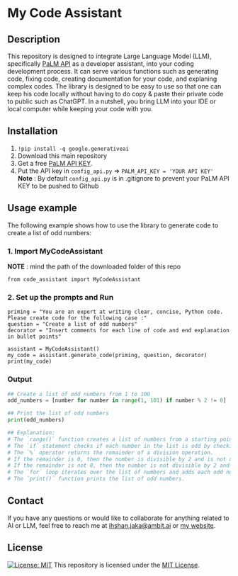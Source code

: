 # My Code Assistant
## Description

This repository is designed to integrate Large Language Model (LLM), specifically [PaLM API](https://developers.generativeai.google/) as a developer assistant, into your coding development process. It can serve various functions such as generating code, fixing code, creating documentation for your code, and explaning complex codes. The library is designed to be easy to use so that one can keep his code locally without having to do copy & paste their private code to public such as ChatGPT. In a nutshell, you bring LLM into your IDE or local computer while keeping your code with you.

## Installation

1. ```!pip install -q google.generativeai```
1. Download this main repository
2. Get a free [PaLM API KEY](https://developers.generativeai.google/).
3. Put the API key in ```config_api.py``` =>
    ```PALM_API_KEY = 'YOUR API KEY' ```
**Note** : By default ```config_api.py``` is in .gitignore to prevent your PaLM API KEY to be pushed to Github



## Usage example

The following example shows how to use the library to generate code to create a list of odd numbers:

### 1. Import MyCodeAssistant
**NOTE** : mind the path of the downloaded folder of this repo
```
from code_assistant import MyCodeAssistant
```
### 2. Set up the prompts and Run
```
priming = "You are an expert at writing clear, concise, Python code. Please create code for the following case :"
question = "Create a list of odd numbers"
decorator = "Insert comments for each line of code and end explanation in bullet points"

assistant = MyCodeAssistant()
my_code = assistant.generate_code(priming, question, decorator)
print(my_code)

```

### Output
```python
## Create a list of odd numbers from 1 to 100
odd_numbers = [number for number in range(1, 101) if number % 2 != 0]

## Print the list of odd numbers
print(odd_numbers)

## Explanation:
# The `range()` function creates a list of numbers from a starting point to an ending point.
# The `if` statement checks if each number in the list is odd by checking if the number is divisible by 2.
# The `%` operator returns the remainder of a division operation.
# If the remainder is 0, then the number is divisible by 2 and is not odd.
# If the remainder is not 0, then the number is not divisible by 2 and is odd.
# The `for` loop iterates over the list of numbers and adds each odd number to the `odd_numbers` list.
# The `print()` function prints the list of odd numbers.
```

## Contact
If you have any questions or would like to collaborate for anything related to AI or LLM, feel free to reach me at
ihshan.jaka@ambit.ai or [my website](https://www.igumilar.com/).

## License
[![License: MIT](https://img.shields.io/badge/License-MIT-yellow.svg)](https://opensource.org/licenses/MIT)
This repository is licensed under the [MIT License](https://opensource.org/licenses/MIT).
